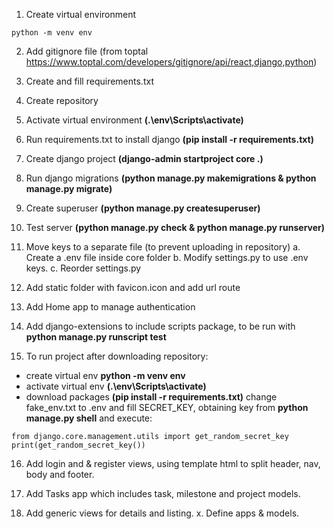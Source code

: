 1. Create virtual environment
```
python -m venv env
```
2. Add gitignore file (from toptal https://www.toptal.com/developers/gitignore/api/react,django,python)
3. Create and fill requirements.txt
4. Create repository
5. Activate virtual environment **(.\env\Scripts\activate)**
6. Run requirements.txt to install django **(pip install -r requirements.txt)**
7. Create django project **(django-admin startproject core .)**
8. Run django migrations **(python manage.py makemigrations & python manage.py migrate)**
9. Create superuser **(python manage.py createsuperuser)**
10. Test server **(python manage.py check & python manage.py runserver)**
11. Move keys to a separate file (to prevent uploading in repository)
    a. Create a .env file inside core folder
    b. Modify settings.py to use .env keys.
    c. Reorder settings.py
12. Add static folder with favicon.icon and add url route
13. Add Home app to manage authentication
14. Add django-extensions to include scripts package, to be run with **python manage.py runscript test**

15. To run project after downloading repository:
- create virtual env **python -m venv env**
- activate virtual env **(.\env\Scripts\activate)**
- download packages **(pip install -r requirements.txt)**
change fake_env.txt to .env and fill SECRET_KEY, obtaining key from **python manage.py shell** and execute:
```
from django.core.management.utils import get_random_secret_key
print(get_random_secret_key())
```

16. Add login and & register views, using template html to split header, nav, body and footer.

17. Add Tasks app which includes task, milestone and project models.
18. Add generic views for details and listing.
x. Define apps & models.
